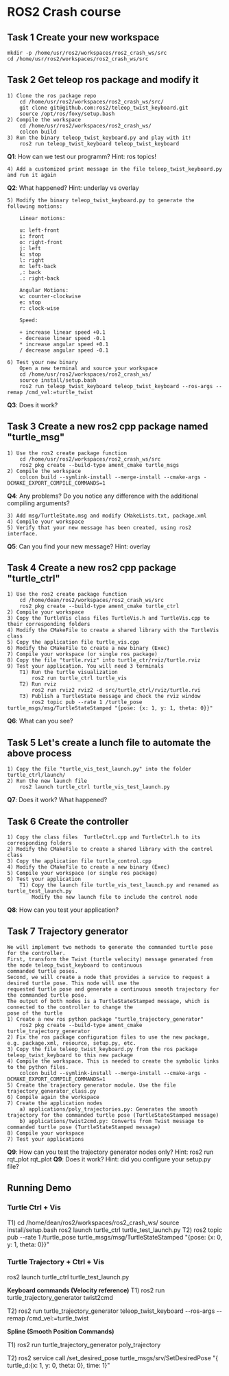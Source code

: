 # ROS2 Crash course


## Task 1 Create your new workspace

	mkdir -p /home/usr/ros2/workspaces/ros2_crash_ws/src
	cd /home/usr/ros2/workspaces/ros2_crash_ws/src

## Task 2 Get teleop ros package and modify it
	
	1) Clone the ros package repo
		cd /home/usr/ros2/workspaces/ros2_crash_ws/src/
		git clone git@github.com:ros2/teleop_twist_keyboard.git
		source /opt/ros/foxy/setup.bash
	2) Compile the workspace
		cd /home/usr/ros2/workspaces/ros2_crash_ws/
		colcon build
	3) Run the binary teleop_twist_keyboard.py and play with it! 
		ros2 run teleop_twist_keyboard teleop_twist_keyboard
**Q1**: How can we test our programm? Hint: ros topics!

	4) Add a customized print message in the file teleop_twist_keyboard.py and run it again

**Q2**: What happened? Hint: underlay vs overlay
	
	5) Modify the binary teleop_twist_keyboard.py to generate the following motions:

		Linear motions: 

		u: left-front
		i: front
		o: right-front
		j: left
		k: stop
		l: right
		m: left-back
		,: back
		.: right-back

		Angular Motions:
		w: counter-clockwise
		e: stop
		r: clock-wise

		Speed:

		+ increase linear speed +0.1
		- decrease linear speed -0.1
		* increase angular speed +0.1
		/ decrease angular speed -0.1

	6) Test your new binary
		Open a new terminal and source your workspace
		cd /home/usr/ros2/workspaces/ros2_crash_ws/
		source install/setup.bash
		ros2 run teleop_twist_keyboard teleop_twist_keyboard --ros-args --remap /cmd_vel:=turtle_twist
**Q3**: Does it work? 
		
## Task 3 Create a new ros2 cpp package named "turtle_msg"
	1) Use the ros2 create package function 
		cd /home/usr/ros2/workspaces/ros2_crash_ws/src
		ros2 pkg create --build-type ament_cmake turtle_msgs
	2) Compile the workspace
		colcon build --symlink-install --merge-install --cmake-args -DCMAKE_EXPORT_COMPILE_COMMANDS=1
**Q4**: Any problems? Do you notice any difference with the additional compiling arguments?
	
	3) Add msg/TurtleState.msg and modify CMakeLists.txt, package.xml
	4) Compile your workspace
	5) Verify that your new message has been created, using ros2 interface.
**Q5**: Can you find your new message? Hint: overlay

## Task 4 Create a new ros2 cpp package "turtle_ctrl"
	1) Use the ros2 create package function 
		cd /home/dean/ros2/workspaces/ros2_crash_ws/src
		ros2 pkg create --build-type ament_cmake turtle_ctrl
	2) Compile your workspace
	3) Copy the TurtleVis class files TurtleVis.h and TurtleVis.cpp to their corresponding folders
	4) Modify the CMakeFile to create a shared library with the TurtleVis class
	5) Copy the application file turtle_vis.cpp
	6) Modify the CMakeFile to create a new binary (Exec)
	7) Compile your workspace (or single ros package)
	8) Copy the file "turtle.rviz" into turtle_ctr/rviz/turtle.rviz
	9) Test your application. You will need 3 terminals
		T1) Run the turtle visualization 
			ros2 run turtle_ctrl turtle_vis
		T2) Run rviz
			ros2 run rviz2 rviz2 -d src/turtle_ctrl/rviz/turtle.rvi
		T3) Publish a TurtleState message and check the rviz window
			ros2 topic pub --rate 1 /turtle_pose turtle_msgs/msg/TurtleStateStamped "{pose: {x: 1, y: 1, theta: 0}}"
**Q6**: What can you see? 

## Task 5 Let's create a lunch file to automate the above process
	1) Copy the file "turtle_vis_test_launch.py" into the folder turtle_ctrl/launch/
	2) Run the new launch file
		ros2 launch turtle_ctrl turtle_vis_test_launch.py
**Q7**: Does it work? What happened? 


## Task 6 Create the controller
	1) Copy the class files  TurtleCtrl.cpp and TurtleCtrl.h to its corresponding folders
	2) Modify the CMakeFile to create a shared library with the control class
	3) Copy the application file turtle_control.cpp
	4) Modify the CMakeFile to create a new binary (Exec)
	5) Compile your workspace (or single ros package) 
	6) Test your application
		T1) Copy the launch file turtle_vis_test_launch.py and renamed as turtle_test_launch.py
			Modify the new launch file to include the control node
**Q8**: How can you test your application? 

## Task 7 Trajectory generator
	We will implement two methods to generate the commanded turtle pose for the controller.
	First, transform the Twist (turtle velocity) message generated from the node teleop_twist_keyboard to continuous 
	commanded turtle poses. 
	Second, we will create a node that provides a service to request a desired turtle pose. This node will use the
	requested turtle pose and generate a continuous smooth trajectory for the commanded turtle pose. 
	The output of both nodes is a TurtleStateStamped message, which is connected to the controller to change the 
	pose of the turtle
	1) Create a new ros python package "turtle_trajectory_generator"
		ros2 pkg create --build-type ament_cmake turtle_trajectory_generator
	2) Fix the ros package configuration files to use the new package, e.g. package.xml, resource, setup.py, etc.
	3) Copy the file teleop_twist_keyboard.py from the ros package teleop_twist_keyboard to this new package
	4) Compile the workspace. This is needed to create the symbolic links to the python files. 
		colcon build --symlink-install --merge-install --cmake-args -DCMAKE_EXPORT_COMPILE_COMMANDS=1
	5) Create the trajectory generator module. Use the file trajectory_generator_class.py 
	6) Compile again the workspace
	7) Create the application nodes
		a) applications/poly_trajectories.py: Generates the smooth trajectory for the commanded turtle pose (TurtleStateStamped message)
		b) applications/twist2cmd.py: Converts from Twist message to commanded turtle pose (TurtleStateStamped message)
	8) Compile your workspace 
	7) Test your applications
**Q9**: How can you test the trajectory generator nodes only? Hint: ros2 run rqt_plot rqt_plot
**Q9**: Does it work? Hint: did you configure your setup.py file? 



## Running Demo

### Turtle Ctrl + Vis
T1)
	cd /home/dean/ros2/workspaces/ros2_crash_ws/
	source install/setup.bash
	ros2 launch turtle_ctrl turtle_test_launch.py
T2) 
	ros2 topic pub --rate 1 /turtle_pose turtle_msgs/msg/TurtleStateStamped "{pose: {x: 0, y: 1, theta: 0}}"

### Turtle Trajectory + Ctrl + Vis

ros2 launch turtle_ctrl turtle_test_launch.py

**Keyboard commands (Velocity reference)**
T1) 
ros2 run turtle_trajectory_generator twist2cmd

T2) 
ros2 run turtle_trajectory_generator teleop_twist_keyboard  --ros-args --remap /cmd_vel:=turtle_twist

**Spline (Smooth Position Commands)**

T1)
ros2 run turtle_trajectory_generator poly_trajectory

T2)
ros2 service call /set_desired_pose turtle_msgs/srv/SetDesiredPose "{ turtle_d:{x: 1, y: 0, theta: 0}, time: 1}"
